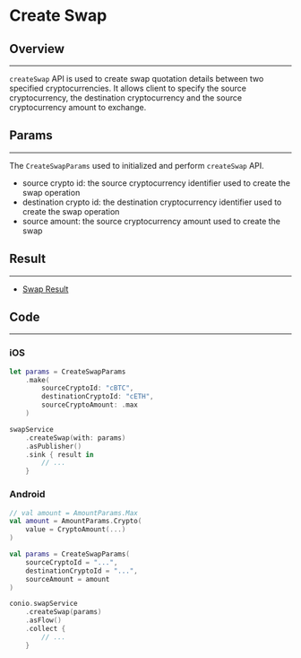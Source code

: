 # Create Swap

## Overview
---
`createSwap` API is used to create swap quotation details between two specified cryptocurrencies. It allows client to specify the source cryptocurrency, the destination cryptocurrency and the source cryptocurrency amount to exchange.

## Params
---
The `CreateSwapParams` used to initialized and perform `createSwap` API.

- source crypto id: the source cryptocurrency identifier used to create the swap operation
- destination crypto id: the destination cryptocurrency identifier used to create the swap operation
- source amount: the source cryptocurrency amount used to create the swap

## Result
---
- [Swap Result](SwapResult.md)

## Code
---
### iOS
```swift
let params = CreateSwapParams
    .make(
        sourceCryptoId: "cBTC",
        destinationCryptoId: "cETH",
        sourceCryptoAmount: .max
    )

swapService
    .createSwap(with: params)
    .asPublisher()
    .sink { result in
        // ...
    }
```

### Android
```kotlin
// val amount = AmountParams.Max
val amount = AmountParams.Crypto(
    value = CryptoAmount(...)
)

val params = CreateSwapParams(
    sourceCryptoId = "...",
    destinationCryptoId = "...",
    sourceAmount = amount
)

conio.swapService
    .createSwap(params)
    .asFlow()
    .collect {
        // ...
    }
```